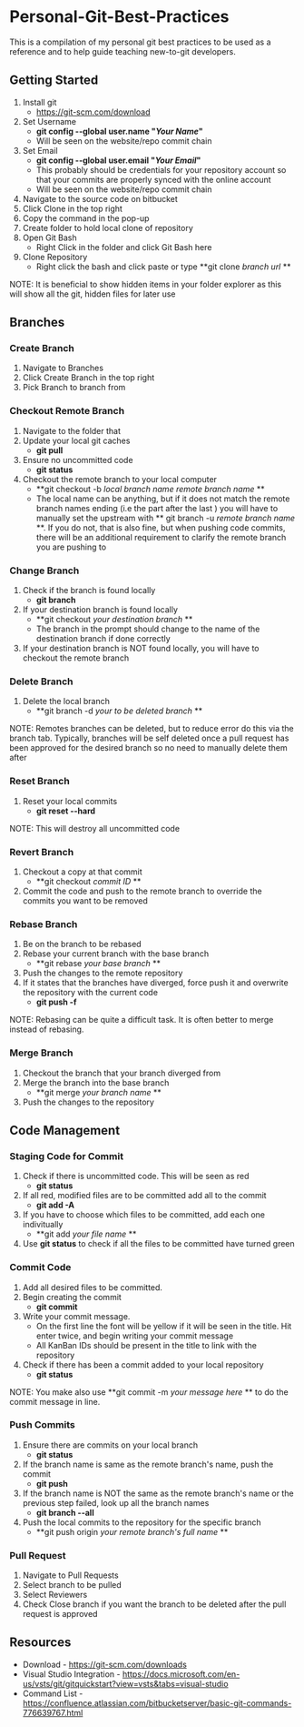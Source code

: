 # Personal-Git-Best-Practices
This is a compilation of my personal git best practices to be used as a reference and to help guide teaching new-to-git developers.

## Getting Started ##
1. Install git
    * https://git-scm.com/download
2. Set Username
    * **git config --global user.name "*Your Name*"**
    * Will be seen on the website/repo commit chain
3. Set Email
    * **git config --global user.email "*Your Email*"**
    * This probably should be credentials for your repository account so that your commits are properly synced with the online account
    * Will be seen on the website/repo commit chain
4. Navigate to the source code on bitbucket
5. Click Clone in the top right
6. Copy the command in the pop-up
7. Create folder to hold local clone of repository
8. Open Git Bash
    * Right Click in the folder and click Git Bash here
9. Clone Repository
    * Right click the bash and click paste or type **git clone *branch url* **

NOTE: It is beneficial to show hidden items in your folder explorer as this will show all the git, hidden files for later use

## Branches ##

### Create Branch ###
1. Navigate to Branches
2. Click Create Branch in the top right
3. Pick Branch to branch from

### Checkout Remote Branch ###
1. Navigate to the folder that
2. Update your local git caches
    * **git pull**
3. Ensure no uncommitted code
    * **git status**
4. Checkout the remote branch to your local computer
    * **git checkout -b *local branch name* *remote branch name* **
    * The local name can be anything, but if it does not match the remote branch names ending (i.e the part after the last \) you will have to manually set the upstream with ** git branch -u *remote branch name* **. If you do not, that is also fine, but when pushing code commits, there will be an additional requirement to clarify the remote branch you are pushing to

### Change Branch ###
1. Check if the branch is found locally
   * **git branch**
2. If your destination branch is found locally
    * **git checkout *your destination branch* **
    * The branch in the prompt should change to the name of the destination branch if done correctly
3. If your destination branch is NOT found locally, you will have to checkout the remote branch

### Delete Branch ###
1. Delete the local branch 
    * **git branch -d *your to be deleted branch* **

NOTE: Remotes branches can be deleted, but to reduce error do this via the branch tab. Typically, branches will be self deleted once a pull request has been approved for the desired branch so no need to manually delete them after

### Reset Branch ###
1. Reset your local commits
    * **git reset --hard**

NOTE: This will destroy all uncommitted code

### Revert Branch ###
1. Checkout a copy at that commit
    * **git checkout *commit ID* **
2. Commit the code and push to the remote branch to override the commits you want to be removed

### Rebase Branch ###
1. Be on the branch to be rebased
2. Rebase your current branch with the base branch
    * **git rebase *your base branch* **
3. Push the changes to the remote repository
4. If it states that the branches have diverged, force push it and overwrite the repository with the current code
    * **git push -f**

NOTE: Rebasing can be quite a difficult task. It is often better to merge instead of rebasing.

### Merge Branch ###
1. Checkout the branch that your branch diverged from
2. Merge the branch into the base branch
    * **git merge *your branch name* **
3. Push the changes to the repository


## Code Management ##

### Staging Code for Commit ##
1. Check if there is uncommitted code. This will be seen as red
    * **git status**
2. If all red, modified files are to be committed add all to the commit
    * **git add -A**
3. If you have to choose which files to be committed, add each one indivitually
    * **git add *your file name* **
4. Use **git status** to check if all the files to be committed have turned green

### Commit Code ###
1. Add all desired files to be committed.
2. Begin creating the commit
    * **git commit**
3. Write your commit message.
    * On the first line the font will be yellow if it will be seen in the title. Hit enter twice, and begin writing your commit message
    * All KanBan IDs should be present in the title to link with the repository
4. Check if there has been a commit added to your local repository
    * **git status**

NOTE: You make also use **git commit -m *your message here* ** to do the commit message in line.

### Push Commits ###
1. Ensure there are commits on your local branch
    * **git status** 
2. If the branch name is same as the remote branch's name, push the commit
    * **git push**
3. If the branch name is NOT the same as the remote branch's name or the previous step failed, look up all the branch names
    * **git branch --all**
4. Push the local commits to the repository for the specific branch
    * **git push origin *your remote branch's full name* **

### Pull Request ###
1. Navigate to Pull Requests
2. Select branch to be pulled
3. Select Reviewers
4. Check Close branch if you want the branch to be deleted after the pull request is approved


## Resources ##
* Download - https://git-scm.com/downloads
* Visual Studio Integration - https://docs.microsoft.com/en-us/vsts/git/gitquickstart?view=vsts&tabs=visual-studio
* Command List - https://confluence.atlassian.com/bitbucketserver/basic-git-commands-776639767.html
